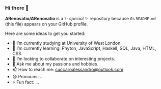 ### Hi there 👋


**ARenovatio/ARenovatio** is a ✨ _special_ ✨ repository because its `README.md` (this file) appears on your GitHub profile.

Here are some ideas to get you started:

- 🔭 I’m currently studying at University of West London
- 🌱 I’m currently learning: Phyton, JavaScript, Haskell, SQL, Java, HTML, CSS.
- 👯 I’m looking to collaborate on interesting projects.
- 💬 Ask me about my passions and hobbies.
- 📫 How to reach me: cuccaroalessandro@outlook.com
- 😄 Pronouns: ...
- ⚡ Fun fact: ...


